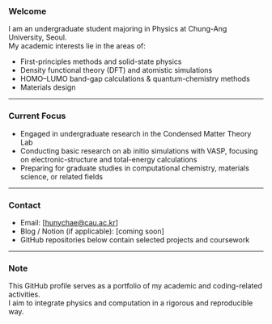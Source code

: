 ### Welcome

I am an undergraduate student majoring in Physics at Chung-Ang University, Seoul.  
My academic interests lie in the areas of:

- First-principles methods and solid-state physics  
- Density functional theory (DFT) and atomistic simulations
- HOMO–LUMO band-gap calculations & quantum-chemistry methods  
- Materials design

---

### Current Focus

- Engaged in undergraduate research in the Condensed Matter Theory Lab  
- Conducting basic research on ab initio simulations with VASP, focusing on electronic-structure and total-energy calculations  
- Preparing for graduate studies in computational chemistry, materials science, or related fields

---

### Contact

- Email: [hunychae@cau.ac.kr]  
- Blog / Notion (if applicable): [coming soon]
- GitHub repositories below contain selected projects and coursework

---

### Note

This GitHub profile serves as a portfolio of my academic and coding-related activities.  
I aim to integrate physics and computation in a rigorous and reproducible way.
